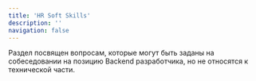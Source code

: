 ```yaml
---
title: 'HR Soft Skills'
description: ''
navigation: false
---
```


Раздел посвящен вопросам, которые могут быть заданы на собеседовании на позицию Backend разработчика, но не относятся к технической части.
